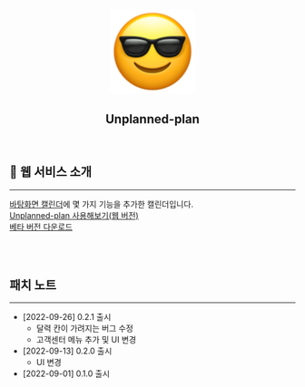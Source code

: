 <div align="center">
  <br />
  <img src="./readme_assets/smiling-face-with-sunglasses_1f60e.png" alt="MINT" height="150px" />
  <h2>Unplanned-plan</h2>
  <div>
  </div>
  <br />
</div>

<div id="1"></div>

## 💁 웹 서비스 소개
---
[바탕화면 캘린더](https://www.desktopcal.com/kor/)에 몇 가지 기능을 추가한 캘린더입니다.
<br />
[Unplanned-plan 사용해보기(웹 버전)](http://unplanned-plan.shop)<br />
[베타 버전 다운로드](https://github.com/pink-princesses/Unplanned-Plan/releases)<br />

<br /><br />

## 패치 노트

---
- [2022-09-26] 0.2.1 출시
  - 달력 칸이 가려지는 버그 수정
  - 고객센터 메뉴 추가 및 UI 변경
- [2022-09-13] 0.2.0 출시
  - UI 변경
- [2022-09-01] 0.1.0 출시



